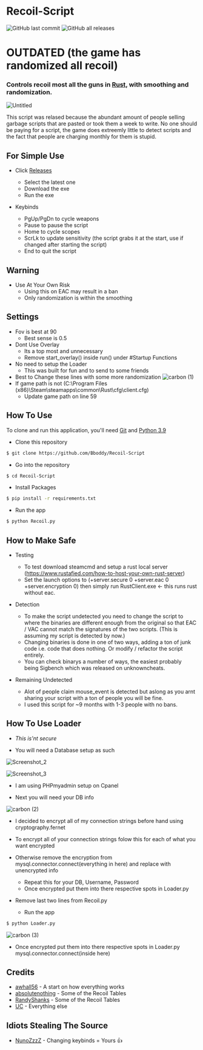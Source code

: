 # Recoil-Script
![GitHub last commit](https://img.shields.io/github/last-commit/Bboddy/Recoil-Script) ![GitHub all releases](https://img.shields.io/github/downloads/Bboddy/Rust-Recoil-Script/total) <br>

<h1>OUTDATED (the game has randomized all recoil)</h1>

<h3>Controls recoil most all the guns in <a href="https://rust.facepunch.com/" target="_blank">Rust</a>, with smoothing and randomization.</h3>

![Untitled](https://user-images.githubusercontent.com/43559704/143996297-681039bf-a738-40e5-9881-5c50638ef14b.gif)

This script was relased because the abundant amount of people selling garbage scripts that are pasted or took them a week to write.
No one should be paying for a script, the game does extreemly little to detect scripts and the fact that people are charging monthly for them is stupid.

## For Simple Use

* Click <a href="https://github.com/Bboddy/Rust-Recoil-Script/releases" target="_blank">Releases</a>
  - Select the latest one
  - Download the exe
  - Run the exe

* Keybinds
  - PgUp/PgDn to cycle weapons
  - Pause to pause the script
  - Home to cycle scopes
  - ScrLk to update sensitivity (the script grabs it at the start, use if changed after starting the script)
  - End to quit the script

## Warning

* Use At Your Own Risk
  - Using this on EAC may result in a ban
  - Only randomization is within the smoothing

## Settings
* Fov is best at 90
  - Best sense is 0.5
* Dont Use Overlay
  - Its a top most and unnecessary
  - Remove start_overlay() inside run() under #Startup Functions
* No need to setup the Loader
  - This was built for fun and to send to some friends
* Best to Change these lines with some more randomization 
  ![carbon (1)](https://user-images.githubusercontent.com/43559704/143992047-9b11df27-b16c-4975-a11a-26b3767d5ebf.png)
* If game path is not (C:\Program Files (x86)\Steam\steamapps\common\Rust\cfg\client.cfg)
  - Update game path on line 59

## How To Use

To clone and run this application, you'll need [Git](https://git-scm.com) and [Python 3.9](https://www.python.org/downloads/release/python-399/)


* Clone this repository
```bash
$ git clone https://github.com/Bboddy/Recoil-Script
```

* Go into the repository
```bash
$ cd Recoil-Script
```

* Install Packages
```bash
$ pip install -r requirements.txt
```

* Run the app
```bash
$ python Recoil.py
```

## How to Make Safe

* Testing
  - To test download steamcmd and setup a rust local server (https://www.rustafied.com/how-to-host-your-own-rust-server)
  - Set the launch options to (+server.secure 0 +server.eac 0 +server.encryption 0) then simply run RustClient.exe <- this runs rust without eac.

* Detection
  - To make the script undetected you need to change the script to where the binaries are different enough from the original so that EAC / VAC cannot match the signatures of the     two scripts. (This is assuming my script is detected by now.) 
  - Changing binaries is done in one of two ways, adding a ton of junk code i.e. code that does nothing. Or modify / refactor the script entirely.
  - You can check binarys a number of ways, the easiest probably being Sigbench which was released on unknowncheats.

* Remaining Undetected
  - Alot of people claim mouse_event is detected but aslong as you arnt sharing your script with a ton of people you will be fine.
  - I used this script for ~9 months with 1-3 people with no bans.

## How To Use Loader

* *This is'nt secure*

* You will need a Database setup as such

![Screenshot_2](https://user-images.githubusercontent.com/43559704/144000003-438599a5-c66d-4976-a2b9-066804bde567.png)

![Screenshot_3](https://user-images.githubusercontent.com/43559704/144000073-04d12840-4a7f-4ec8-a6f7-b890c037e85c.png)

  - I am using PHPmyadmin setup on Cpanel

* Next you will need your DB info

![carbon (2)](https://user-images.githubusercontent.com/43559704/144000309-ab9ed88e-24e7-48b2-af2f-3ccb40e3fc2b.png)

  - I decided to encrypt all of my connection strings before hand using cryptography.fernet

* To encrypt all of your connection strings folow this for each of what you want encrypted

* Otherwise remove the encryption from mysql.connector.connect(everything in here) and replace with unencrypted info

  - Repeat this for your DB, Username, Password
  - Once encrypted put them into there respective spots in Loader.py

* Remove last two lines from Recoil.py

  - Run the app
```bash
$ python Loader.py
 ```
![carbon (3)](https://user-images.githubusercontent.com/43559704/144001009-7113d64f-6ef4-410a-9964-10dc887b5412.png)

- Once encrypted put them into there respective spots in Loader.py mysql.connector.connect(inside here)

## Credits

- [awhall56](https://www.unknowncheats.me/forum/rust/390615-paste-recoil-script.html) - A start on how everything works
- [absolutenothing](https://www.unknowncheats.me/forum/rust/335162-gun-recoil-tables-crouched-standing.html) - Some of the Recoil Tables
- [RandyShanks](https://www.unknowncheats.me/forum/rust/386523-rust-recoil-tables-pixel.html) - Some of the Recoil Tables
- [UC](https://www.unknowncheats.me/forum/rust/) - Everything else

## Idiots Stealing The Source
- [NunoZzzZ](https://www.unknowncheats.me/forum/rust/482483-recoil-script-1-0-external-python.html#post3327893%5C) - Changing keybinds = Yours 👍
